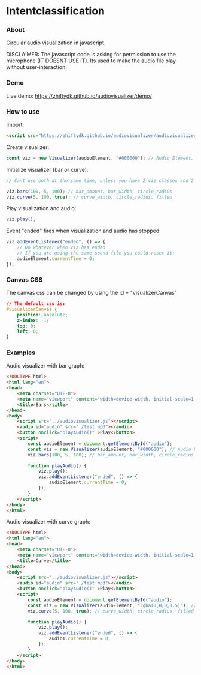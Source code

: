 # Intentclassification

### **About**
Circular audio visualization in javascript.

DISCLAIMER: The javascript code is asking for permission to use the microphone (IT DOESNT USE IT). Its used to make the audio file play without user-interaction.

### **Demo**
Live demo: https://zhiftydk.github.io/audiovisualizer/demo/

### **How to use**
Import:
```html
<script src="https://zhiftydk.github.io/audiovisualizer/audiovisualizer.js"></script>
```

Create visualizer:
```js
const viz = new Visualizer(audioElement, "#000000"); // Audio Element, Color
```

Initialize visualizer (bar or curve):
```js
// Cant use both at the same time, unless you have 2 viz classes and 2 individual audioelements assigned to each class

viz.bars(100, 5, 100); // bar_amount, bar_width, circle_radius
viz.curve(5, 100, true); // curve_width, circle_radius, filled
```

Play visualization and audio:
```js
viz.play();
```

Event "ended" fires when visualization and audio has stopped:
```js
viz.addEventListener("ended", () => {
    // Do whatever when viz has ended
    // If you are using the same sound file you could reset it:
    audioElement.currentTime = 0;
});
```


### **Canvas CSS**
The canvas css can be changed by using the id = "visualizerCanvas"
```css
// The default css is:
#visualizerCanvas {
    position: absolute;
    z-index: -1;
    top: 0;
    left: 0;
}
```

### **Examples**
Audio visualizer with bar graph:
```html
<!DOCTYPE html>
<html lang="en">
<head>
    <meta charset="UTF-8">
    <meta name="viewport" content="width=device-width, initial-scale=1.0">
    <title>Bars</title>
</head>
<body>
    <script src="../audiovisualizer.js"></script>
    <audio id="audio" src="./test.mp3"></audio>
    <button onclick="playAudio()" >Play</button>
    <script>
        const audioElement = document.getElementById("audio");
        const viz = new Visualizer(audioElement, "#000000"); // Audio Element, Color
        viz.bars(100, 5, 100); // bar_amount, bar_width, circle_radius

        function playAudio() {
            viz.play();
            viz.addEventListener("ended", () => {
                audioElement.currentTime = 0;
            });
        }
    </script>
</body>
</html>
```

Audio visualizer with curve graph:
```html
<!DOCTYPE html>
<html lang="en">
<head>
    <meta charset="UTF-8">
    <meta name="viewport" content="width=device-width, initial-scale=1.0">
    <title>Curve</title>
</head>
<body>
    <script src="../audiovisualizer.js"></script>
    <audio id="audio" src="./test.mp3"></audio>
    <button onclick="playAudio()" >Play</button>
    <script>
        const audioElement = document.getElementById("audio");
        const viz = new Visualizer(audioElement, "rgba(0,0,0,0.5)"); // Audio Element, Color
        viz.curve(5, 100, true); // curve_width, circle_radius, filled

        function playAudio() {
            viz.play();
            viz.addEventListener("ended", () => {
                audio1.currentTime = 0;
            });
        }
    </script>
</body>
</html>
```
